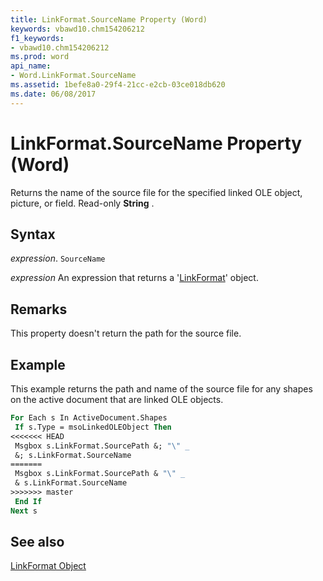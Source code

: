 ```yaml
---
title: LinkFormat.SourceName Property (Word)
keywords: vbawd10.chm154206212
f1_keywords:
- vbawd10.chm154206212
ms.prod: word
api_name:
- Word.LinkFormat.SourceName
ms.assetid: 1befe8a0-29f4-21cc-e2cb-03ce018db620
ms.date: 06/08/2017
---
```



# LinkFormat.SourceName Property (Word)

Returns the name of the source file for the specified linked OLE object, picture, or field. Read-only  **String** .


## Syntax

 _expression_. `SourceName`

 _expression_ An expression that returns a '[LinkFormat](Word.LinkFormat.md)' object.


## Remarks

This property doesn't return the path for the source file.


## Example

This example returns the path and name of the source file for any shapes on the active document that are linked OLE objects.


```vb
For Each s In ActiveDocument.Shapes 
 If s.Type = msoLinkedOLEObject Then 
<<<<<<< HEAD
 Msgbox s.LinkFormat.SourcePath &; "\" _ 
 &; s.LinkFormat.SourceName 
=======
 Msgbox s.LinkFormat.SourcePath & "\" _ 
 & s.LinkFormat.SourceName 
>>>>>>> master
 End If 
Next s
```


## See also


[LinkFormat Object](Word.LinkFormat.md)

